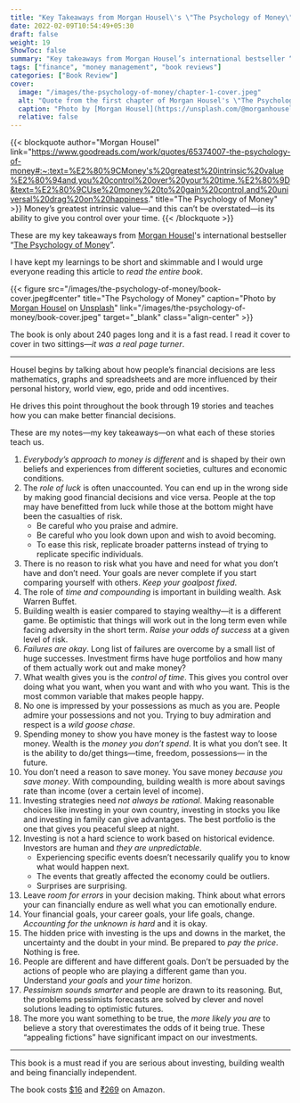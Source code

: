 ```yaml
---
title: "Key Takeaways from Morgan Housel\'s \"The Psychology of Money\""
date: 2022-02-09T10:54:49+05:30
draft: false
weight: 19
ShowToc: false
summary: "Key takeaways from Morgan Housel’s international bestseller “The Psychology of Money”—brief and to the point."
tags: ["finance", "money management", "book reviews"]
categories: ["Book Review"]
cover:
  image: "/images/the-psychology-of-money/chapter-1-cover.jpeg"
  alt: "Quote from the first chapter of Morgan Housel's \"The Psychology of Money\""
  caption: "Photo by [Morgan Housel](https://unsplash.com/@morganhousel?utm_source=unsplash&utm_medium=referral&utm_content=creditCopyText) on [Unsplash](https://unsplash.com/@morganhousel?utm_source=unsplash&utm_medium=referral&utm_content=creditCopyText)"
  relative: false
---
```


{{< blockquote author="Morgan Housel" link="https://www.goodreads.com/work/quotes/65374007-the-psychology-of-money#:~:text=%E2%80%9CMoney's%20greatest%20intrinsic%20value%E2%80%94and,you%20control%20over%20your%20time.%E2%80%9D&text=%E2%80%9CUse%20money%20to%20gain%20control,and%20universal%20drag%20on%20happiness." title="The Psychology of Money" >}}
  Money’s greatest intrinsic value—and this can’t be overstated—is its ability to give you control over your time.
{{< /blockquote >}}

These are my key takeaways from [Morgan Housel](https://www.goodreads.com/author/show/7499284.Morgan_Housel)'s international bestseller “[The Psychology of Money](https://www.goodreads.com/book/show/41881472-the-psychology-of-money)”.

I have kept my learnings to be short and skimmable and I would urge everyone reading this article to _read the entire book_.

{{< figure src="/images/the-psychology-of-money/book-cover.jpeg#center" title="The Psychology of Money" caption="Photo by [Morgan Housel](https://unsplash.com/@morganhousel?utm_source=unsplash&utm_medium=referral&utm_content=creditCopyText) on [Unsplash](https://unsplash.com/@morganhousel?utm_source=unsplash&utm_medium=referral&utm_content=creditCopyText)" link="/images/the-psychology-of-money/book-cover.jpeg" target="_blank" class="align-center" >}}

The book is only about 240 pages long and it is a fast read. I read it cover to cover in two sittings—_it was a real page turner_.

---

Housel begins by talking about how people’s financial decisions are less mathematics, graphs and spreadsheets and are more influenced by their personal history, world view, ego, pride and odd incentives.

He drives this point throughout the book through 19 stories and teaches how you can make better financial decisions.

These are my notes—my key takeaways—on what each of these stories teach us.

1. _Everybody’s approach to money is different_ and is shaped by their own beliefs and experiences from different societies, cultures and economic conditions.
2. The _role of luck_ is often unaccounted. You can end up in the wrong side by making good financial decisions and vice versa. People at the top may have benefitted from luck while those at the bottom might have been the casualties of risk.
    - Be careful who you praise and admire.
    - Be careful who you look down upon and wish to avoid becoming.
    - To ease this risk, replicate broader patterns instead of trying to replicate specific individuals.
3. There is no reason to risk what you have and need for what you don’t have and don’t need. Your goals are never complete if you start comparing yourself with others. _Keep your goalpost fixed_.
4. The role of _time and compounding_ is important in building wealth. Ask Warren Buffet.
5. Building wealth is easier compared to staying wealthy—it is a different game. Be optimistic that things will work out in the long term even while facing adversity in the short term. _Raise your odds of success_ at a given level of risk.
6. _Failures are okay_. Long list of failures are overcome by a small list of huge successes. Investment firms have huge portfolios and how many of them actually work out and make money?
7. What wealth gives you is the _control of time_. This gives you control over doing what you want, when you want and with who you want. This is the most common variable that makes people happy.
8. No one is impressed by your possessions as much as you are. People admire your possessions and not you. Trying to buy admiration and respect is a _wild goose chase_.
9. Spending money to show you have money is the fastest way to loose money. Wealth is the _money you don’t spend_. It is what you don’t see. It is the ability to do/get things—time, freedom, possessions— in the future.
10. You don’t need a reason to save money. You save money _because you save money_. With compounding, building wealth is more about savings rate than income (over a certain level of income).
11. Investing strategies need _not always be rational_. Making reasonable choices like investing in your own country, investing in stocks you like and investing in family can give advantages. The best portfolio is the one that gives you peaceful sleep at night.
12. Investing is not a hard science to work based on historical evidence. Investors are human and _they are unpredictable_.
    - Experiencing specific events doesn’t necessarily qualify you to know what would happen next.
    - The events that greatly affected the economy could be outliers.
    - Surprises are surprising.
13. Leave _room for errors_ in your decision making. Think about what errors your can financially endure as well what you can emotionally endure.
14. Your financial goals, your career goals, your life goals, change. _Accounting for the unknown is hard_ and it is okay.
15. The hidden price with investing is the ups and downs in the market, the uncertainty and the doubt in your mind. Be prepared to _pay the price_. Nothing is free.
16. People are different and have different goals. Don’t be persuaded by the actions of people who are playing a different game than you. Understand _your goals_ and _your time_ horizon.
17. _Pessimism sounds smarter_ and people are drawn to its reasoning. But, the problems pessimists forecasts are solved by clever and novel solutions leading to optimistic futures.
18. The more you want something to be true, the _more likely you are_ to believe a story that overestimates the odds of it being true. These “appealing fictions” have significant impact on our investments.

---

This book is a must read if you are serious about investing, building wealth and being financially independent.

The book costs [$16](https://www.amazon.com/Psychology-Money-Timeless-lessons-happiness/dp/0857197681) and [₹269](https://www.amazon.in/Psychology-Money-Morgan-Housel/dp/9390166268) on Amazon.